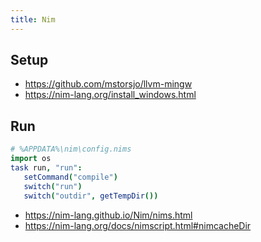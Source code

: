 ```yaml
---
title: Nim
---
```


## Setup

- <https://github.com/mstorsjo/llvm-mingw>
- <https://nim-lang.org/install_windows.html>

## Run

~~~nim
# %APPDATA%\nim\config.nims
import os
task run, "run":
   setCommand("compile")
   switch("run")
   switch("outdir", getTempDir())
~~~

- <https://nim-lang.github.io/Nim/nims.html>
- <https://nim-lang.org/docs/nimscript.html#nimcacheDir>
